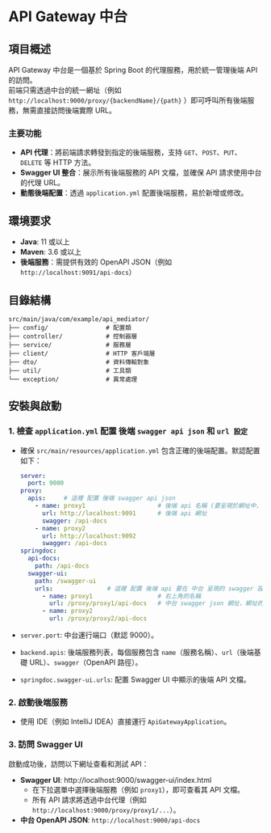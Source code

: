 # API Gateway 中台

## 項目概述

API Gateway 中台是一個基於 Spring Boot 的代理服務，用於統一管理後端 API 的訪問。<br/>
前端只需透過中台的統一網址（例如 `http://localhost:9000/proxy/{backendName}/{path}` ）即可呼叫所有後端服務，無需直接訪問後端實際 URL。

### 主要功能
- **API 代理**：將前端請求轉發到指定的後端服務，支持 `GET`、`POST`、`PUT`、`DELETE` 等 HTTP 方法。
- **Swagger UI 整合**：展示所有後端服務的 API 文檔，並確保 API 請求使用中台的代理 URL。
- **動態後端配置**：透過 `application.yml` 配置後端服務，易於新增或修改。

## 環境要求
- **Java**: 11 或以上
- **Maven**: 3.6 或以上
- **後端服務**：需提供有效的 OpenAPI JSON（例如 `http://localhost:9091/api-docs`）

## 目錄結構
```
src/main/java/com/example/api_mediator/
├── config/                # 配置類
├── controller/            # 控制器層
├── service/               # 服務層
├── client/                # HTTP 客戶端層
├── dto/                   # 資料傳輸對象
├── util/                  # 工具類
└── exception/             # 異常處理
```

## 安裝與啟動

### 1. 檢查 `application.yml` 配置 後端 `swagger api json` 和 `url 設定` 
- 確保 `src/main/resources/application.yml` 包含正確的後端配置。默認配置如下：
  ```yaml
  server:
    port: 9000
  proxy:
    apis:     # 這裡 配置 後端 swagger api json
      - name: proxy1                    # 後端 api 名稱 (要呈現於網址中，不可使用中文)
        url: http://localhost:9091      # 後端 api 網址
        swagger: /api-docs
      - name: proxy2
        url: http://localhost:9092
        swagger: /api-docs
  springdoc:
    api-docs:
      path: /api-docs
    swagger-ui:
      path: /swagger-ui
      urls:               # 這裡 配置 後端 api 要在 中台 呈現的 swagger 設定
        - name: proxy1                  # 右上角的名稱
          url: /proxy/proxy1/api-docs   # 中台 swagger json 網址，網址的中間名(proxy1) 需要跟 proxy.apis.name 的名稱相同 才能進行對應
        - name: proxy2
          url: /proxy/proxy2/api-docs
  ```

- `server.port`: 中台運行端口（默認 9000）。
- `backend.apis`: 後端服務列表，每個服務包含 `name`（服務名稱）、`url`（後端基礎 URL）、`swagger`（OpenAPI 路徑）。
- `springdoc.swagger-ui.urls`: 配置 Swagger UI 中顯示的後端 API 文檔。

### 2. 啟動後端服務
- 使用 IDE（例如 IntelliJ IDEA）直接運行 `ApiGatewayApplication`。

### 3. 訪問 Swagger UI
啟動成功後，訪問以下網址查看和測試 API：
- **Swagger UI**: http://localhost:9000/swagger-ui/index.html
  - 在下拉選單中選擇後端服務（例如 `proxy1`），即可查看其 API 文檔。
  - 所有 API 請求將透過中台代理（例如 `http://localhost:9000/proxy/proxy1/...`）。
- **中台 OpenAPI JSON**: `http://localhost:9000/api-docs`
